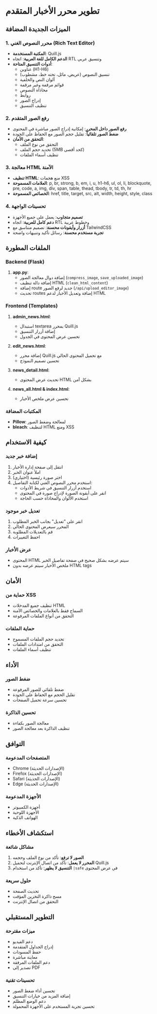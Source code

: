 # تطوير محرر الأخبار المتقدم

## الميزات الجديدة المضافة

### 1. محرر النصوص الغني (Rich Text Editor)
- **المكتبة المستخدمة**: Quill.js
- **الدعم الكامل للغة العربية**: اتجاه RTL وتنسيق عربي
- **أدوات التنسيق المتاحة**:
  - عناوين (H1-H6)
  - تنسيق النصوص (عريض، مائل، تحته خط، مشطوب)
  - ألوان النص والخلفية
  - قوائم مرقمة وغير مرقمة
  - محاذاة النصوص
  - روابط
  - إدراج الصور
  - تنظيف التنسيق

### 2. رفع الصور المتقدم
- **رفع الصور داخل المحرر**: إمكانية إدراج الصور مباشرة في المحتوى
- **ضغط الصور تلقائياً**: تقليل حجم الصور مع الحفاظ على الجودة
- **التحقق من الأمان**: 
  - التحقق من نوع الملف
  - تحديد حجم الملف (5MB كحد أقصى)
  - تنظيف أسماء الملفات

### 3. معالجة HTML الآمنة
- **تنظيف HTML**: منع هجمات XSS
- **العلامات المسموحة**: p, br, strong, b, em, i, u, h1-h6, ul, ol, li, blockquote, pre, code, a, img, div, span, table, thead, tbody, tr, td, th, hr
- **الخصائص المسموحة**: href, title, target, src, alt, width, height, style, class

### 4. تحسينات الواجهة
- **تصميم متجاوب**: يعمل على جميع الأجهزة
- **دعم كامل للعربية**: اتجاه RTL وخطوط عربية
- **أزرار وأيقونات محسنة**: تصميم متناسق مع TailwindCSS
- **تجربة مستخدم محسنة**: رسائل تأكيد وتنبيهات واضحة

## الملفات المطورة

### Backend (Flask)
1. **app.py**:
   - إضافة دوال معالجة الصور (`compress_image`, `save_uploaded_image`)
   - إضافة دالة تنظيف HTML (`clean_html_content`)
   - إضافة route جديد لرفع الصور (`/api/upload_editor_image`)
   - تحديث routes إضافة وتعديل الأخبار لدعم HTML

### Frontend (Templates)
1. **admin_news.html**:
   - استبدال textarea بمحرر Quill.js
   - إضافة أزرار التنسيق
   - تحسين عرض المحتوى في الجدول

2. **edit_news.html**:
   - إضافة محرر Quill.js مع تحميل المحتوى الحالي
   - تحسين تصميم النموذج

3. **news_detail.html**:
   - تحديث عرض المحتوى HTML بشكل آمن

4. **news_all.html & index.html**:
   - تحسين عرض ملخص الأخبار

### المكتبات المضافة
- **Pillow**: لمعالجة وضغط الصور
- **bleach**: لتنظيف HTML ومنع XSS

## كيفية الاستخدام

### إضافة خبر جديد
1. انتقل إلى صفحة إدارة الأخبار
2. املأ عنوان الخبر
3. اختر صورة رئيسية (اختياري)
4. استخدم محرر النصوص الغني لكتابة التفاصيل:
   - استخدم أزرار التنسيق في شريط الأدوات
   - انقر على أيقونة الصورة لإدراج صورة في المحتوى
   - استخدم الألوان والمحاذاة حسب الحاجة

### تعديل خبر موجود
1. انقر على "تعديل" بجانب الخبر المطلوب
2. المحرر سيعرض المحتوى الحالي
3. قم بالتعديلات المطلوبة
4. احفظ التغييرات

### عرض الأخبار
- المحتوى HTML سيتم عرضه بشكل صحيح في صفحة تفاصيل الخبر
- ملخص الأخبار سيتم عرضه بدون HTML tags

## الأمان

### حماية من XSS
- تنظيف جميع المدخلات HTML
- السماح فقط بالعلامات والخصائص الآمنة
- التحقق من أنواع الملفات المرفوعة

### حماية الملفات
- تحديد حجم الملفات المسموح
- التحقق من امتدادات الملفات
- تنظيف أسماء الملفات

## الأداء

### ضغط الصور
- ضغط تلقائي للصور المرفوعة
- تقليل الحجم مع الحفاظ على الجودة
- تحسين سرعة تحميل الصفحات

### تحسين الذاكرة
- معالجة الصور بكفاءة
- تنظيف الذاكرة بعد معالجة الصور

## التوافق

### المتصفحات المدعومة
- Chrome (الإصدارات الحديثة)
- Firefox (الإصدارات الحديثة)
- Safari (الإصدارات الحديثة)
- Edge (الإصدارات الحديثة)

### الأجهزة المدعومة
- أجهزة الكمبيوتر
- الأجهزة اللوحية
- الهواتف الذكية

## استكشاف الأخطاء

### مشاكل شائعة
1. **الصور لا ترفع**: تأكد من نوع الملف وحجمه
2. **المحرر لا يعمل**: تأكد من اتصال الإنترنت لتحميل Quill.js
3. **التنسيق لا يظهر**: تأكد من استخدام `|safe` في عرض المحتوى

### حلول سريعة
- تحديث الصفحة
- مسح ذاكرة التخزين المؤقت
- التحقق من اتصال الإنترنت

## التطوير المستقبلي

### ميزات مقترحة
- دعم الفيديو
- إدراج الجداول المتقدمة
- حفظ المسودات
- معاينة مباشرة
- دعم الملفات المرفقة
- تصدير إلى PDF

### تحسينات تقنية
- تحسين أداء ضغط الصور
- إضافة المزيد من خيارات التنسيق
- دعم الوضع المظلم
- تحسين تجربة المستخدم على الأجهزة المحمولة 
